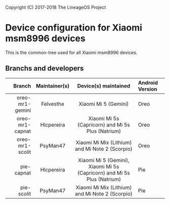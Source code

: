 Copyright (C) 2017-2018 The LineageOS Project

Device configuration for Xiaomi msm8996 devices
=========================================

This is the common-tree used for all Xiaomi msm8996 devices. 

## Branchs and developers

Branch          | Maintainer(s) | Device(s) maintained                                                   | Android Version
---------------:|:-------------:|:----------------------------------------------------------------------:|:--------
oreo-mr1-gemini |  Felvesthe    | Xiaomi Mi 5 (Gemini)                                                   | Oreo
oreo-mr1-capnat |  Hlcpereira   | Xiaomi Mi 5s (Capricorn) and Mi 5s Plus (Natrium)                      | Oreo
oreo-mr1-scolit |  PsyMan47     | Xiaomi Mi Mix (Lithium) and Mi Note 2 (Scorpio)                        | Oreo
pie-capnat      |  Hlcpereira   | Xiaomi Mi 5 (Gemini), Xiaomi Mi 5s (Capricorn) and Mi 5s Plus (Natrium) | Pie
pie-scolit      |  PsyMan47     | Xiaomi Mi Mix (Lithium) and Mi Note 2 (Scorpio)                        | Pie
